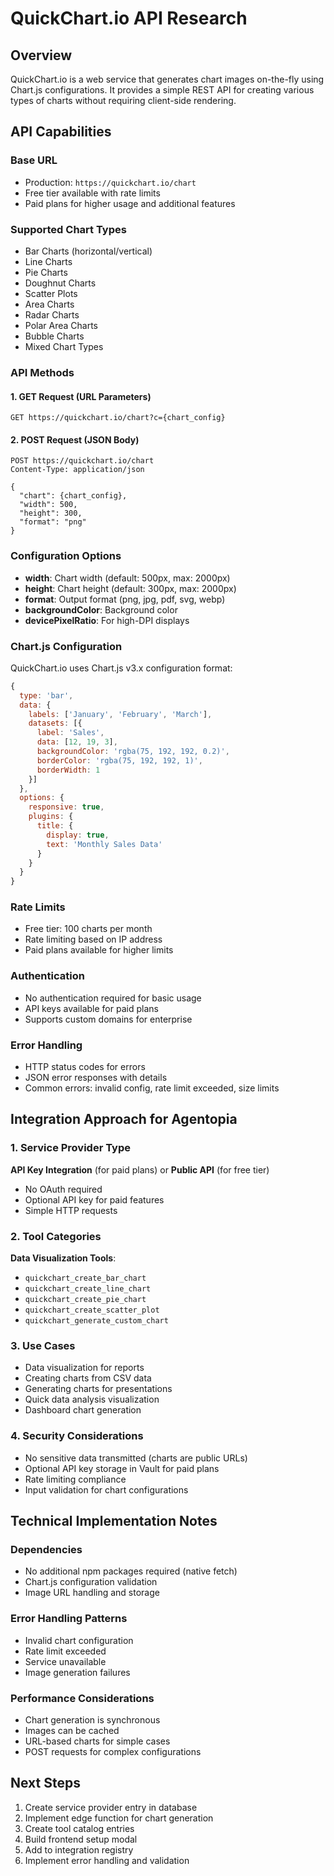 # QuickChart.io API Research

## Overview
QuickChart.io is a web service that generates chart images on-the-fly using Chart.js configurations. It provides a simple REST API for creating various types of charts without requiring client-side rendering.

## API Capabilities

### Base URL
- Production: `https://quickchart.io/chart`
- Free tier available with rate limits
- Paid plans for higher usage and additional features

### Supported Chart Types
- Bar Charts (horizontal/vertical)
- Line Charts
- Pie Charts
- Doughnut Charts
- Scatter Plots
- Area Charts
- Radar Charts
- Polar Area Charts
- Bubble Charts
- Mixed Chart Types

### API Methods

#### 1. GET Request (URL Parameters)
```
GET https://quickchart.io/chart?c={chart_config}
```

#### 2. POST Request (JSON Body)
```
POST https://quickchart.io/chart
Content-Type: application/json

{
  "chart": {chart_config},
  "width": 500,
  "height": 300,
  "format": "png"
}
```

### Configuration Options
- **width**: Chart width (default: 500px, max: 2000px)
- **height**: Chart height (default: 300px, max: 2000px)
- **format**: Output format (png, jpg, pdf, svg, webp)
- **backgroundColor**: Background color
- **devicePixelRatio**: For high-DPI displays

### Chart.js Configuration
QuickChart.io uses Chart.js v3.x configuration format:
```javascript
{
  type: 'bar',
  data: {
    labels: ['January', 'February', 'March'],
    datasets: [{
      label: 'Sales',
      data: [12, 19, 3],
      backgroundColor: 'rgba(75, 192, 192, 0.2)',
      borderColor: 'rgba(75, 192, 192, 1)',
      borderWidth: 1
    }]
  },
  options: {
    responsive: true,
    plugins: {
      title: {
        display: true,
        text: 'Monthly Sales Data'
      }
    }
  }
}
```

### Rate Limits
- Free tier: 100 charts per month
- Rate limiting based on IP address
- Paid plans available for higher limits

### Authentication
- No authentication required for basic usage
- API keys available for paid plans
- Supports custom domains for enterprise

### Error Handling
- HTTP status codes for errors
- JSON error responses with details
- Common errors: invalid config, rate limit exceeded, size limits

## Integration Approach for Agentopia

### 1. Service Provider Type
**API Key Integration** (for paid plans) or **Public API** (for free tier)
- No OAuth required
- Optional API key for paid features
- Simple HTTP requests

### 2. Tool Categories
**Data Visualization Tools**:
- `quickchart_create_bar_chart`
- `quickchart_create_line_chart`
- `quickchart_create_pie_chart`
- `quickchart_create_scatter_plot`
- `quickchart_generate_custom_chart`

### 3. Use Cases
- Data visualization for reports
- Creating charts from CSV data
- Generating charts for presentations
- Quick data analysis visualization
- Dashboard chart generation

### 4. Security Considerations
- No sensitive data transmitted (charts are public URLs)
- Optional API key storage in Vault for paid plans
- Rate limiting compliance
- Input validation for chart configurations

## Technical Implementation Notes

### Dependencies
- No additional npm packages required (native fetch)
- Chart.js configuration validation
- Image URL handling and storage

### Error Handling Patterns
- Invalid chart configuration
- Rate limit exceeded
- Service unavailable
- Image generation failures

### Performance Considerations
- Chart generation is synchronous
- Images can be cached
- URL-based charts for simple cases
- POST requests for complex configurations

## Next Steps
1. Create service provider entry in database
2. Implement edge function for chart generation
3. Create tool catalog entries
4. Build frontend setup modal
5. Add to integration registry
6. Implement error handling and validation

